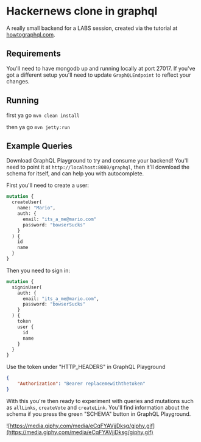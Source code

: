 # Hackernews clone in graphql
A really small backend for a LABS session, created via the tutorial at [howtographql.com](howtographql.com).

## Requirements
You'll need to have mongodb up and running locally at port 27017. If you've got a different setup you'll need to update `GraphQLEndpoint` to reflect your changes.

## Running
first ya go
`mvn clean install`

then ya go
`mvn jetty:run`

## Example Queries
Download GraphQL Playground to try and consume your backend! You'll need to point it at `http://localhost:8080/graphql`, then it'll download the schema for itself, and can help you with autocomplete. 

First you'll need to create a user:
```graphql
mutation {
  createUser(
    name: "Mario",
    auth: {
      email: "its_a_me@mario.com"
      password: "bowserSucks"
    }
  ) {
    id
    name
  }
}
```

Then you need to sign in:
```graphql
mutation {
  signinUser(
    auth: {
      email: "its_a_me@mario.com",
      password: "bowserSucks"
    }
  ) {
    token
    user {
      id
      name
    }
  }
}
```

Use the token under "HTTP_HEADERS" in GraphQL Playground
```json
{
    "Authorization": "Bearer replacemewiththetoken"
}
```

With this you're then ready to experiment with queries and mutations such as `allLinks`, `createVote` and `createLink`. You'll find information about the schema if you press the green "SCHEMA" button in GraphQL Playground.

![https://media.giphy.com/media/eCqFYAVjjDksg/giphy.gif](https://media.giphy.com/media/eCqFYAVjjDksg/giphy.gif)